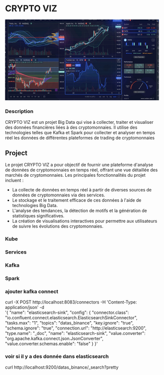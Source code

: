 # CRYPTO VIZ

![Graph](assets/graph.png)

### Description 

CRYPTO VIZ est un projet Big Data qui vise à collecter, traiter et visualiser des données financières liées à des cryptomonnaies. Il utilise des technologies telles que Kafka et Spark pour collecter et analyser en temps réel les données de différentes plateformes de trading de cryptomonnaies

## Project 

Le projet CRYPTO VIZ a pour objectif de fournir une plateforme d'analyse de données de cryptomonnaies en temps réel, offrant une vue détaillée des marchés de cryptomonnaies. 
Les principales fonctionnalités du projet incluent :

- La collecte de données en temps réel à partir de diverses sources de données de cryptomonnaies via des services.
- Le stockage et le traitement efficace de ces données à l'aide de technologies Big Data.
- L'analyse des tendances, la détection de motifs et la génération de statistiques significatives.
- La création de visualisations interactives pour permettre aux utilisateurs de suivre les évolutions des cryptomonnaies.

### Kube

### Services

### Kafka 

### Spark 


### ajouter kafka connect 
 
curl -X POST http://localhost:8083/connectors -H 'Content-Type: application/json' -d \
'{
  "name": "elasticsearch-sink",
  "config": {
    "connector.class": "io.confluent.connect.elasticsearch.ElasticsearchSinkConnector",
    "tasks.max": "1",
    "topics": "datas_binance",
    "key.ignore": "true",
    "schema.ignore": "true",
    "connection.url": "http://elasticsearch:9200",
    "type.name": "_doc",
    "name": "elasticsearch-sink",
    "value.converter": "org.apache.kafka.connect.json.JsonConverter",
    "value.converter.schemas.enable": "false"
  }
}'


### voir si il y a des donnée dans elasticsearch
curl http://localhost:9200/datas_binance/_search?pretty